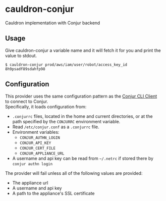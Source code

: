 # cauldron-conjur

Cauldron implementation with Conjur backend

## Usage

Give cauldron-conjur a variable name and it will fetch it for you and print
the value to stdout.

```sh-session
$ cauldron-conjur prod/aws/iam/user/robot/access_key_id
8h9psadf89sdahfp98
```

## Configuration

This provider uses the same configuration pattern as the [Conjur CLI
Client](https://github.com/conjurinc/api-ruby#configuration) to connect to Conjur.  
Specifically, it loads configuration from:

 * `.conjurrc` files, located in the home and current directories, or at the 
    path specified by the `CONJURRC` environment variable.
 * Read `/etc/conjur.conf` as a `.conjurrc` file.
 * Environment variables:
    * `CONJUR_AUTHN_LOGIN`
    * `CONJUR_API_KEY`
    * `CONJUR_CERT_FILE`
    * `CONJUR_APPLIANCE_URL`
 * A username and api key can be read from `~/.netrc` if stored there by
    `conjur authn login`

The provider will fail unless all of the following values are provided:

 * The appliance url
 * A username and api key
 * A path to the appliance's SSL certificate


